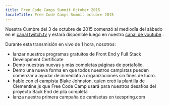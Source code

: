 ```yaml
---
title: Free Code Camps Summit October 2015
localeTitle: Free Code Camps Summit octubre 2015
---
```

Nuestra Cumbre del 3 de octubre de 2015 comenzó al mediodía del sábado en el [canal twitch.tv](http://twitch.tv/freecodecamp) y estará disponible luego en nuestro [canal de youtube](https://www.youtube.com/channel/UC8butISFwT-Wl7EV0hUK0BQ?sub_confirmation=1) .

Durante esta transmisión en vivo de 1 hora, nosotros:

*   lanzar nuestros programas gratuitos de Front End y Full Stack Development Certificate
*   Demo nuestras nuevas y más completas páginas de portafolio.
*   Demo una nueva forma en que todos nuestros campistas pueden comenzar a ayudar de inmediato a organizaciones sin fines de lucro.
*   hable con el campista Blake Johnston, quien creó la plantilla de Clementine.js que Free Code Camp usará para nuestros desafíos del proyecto Back End de pila completa
*   lanza nuestra primera campaña de camisetas en teespring.com